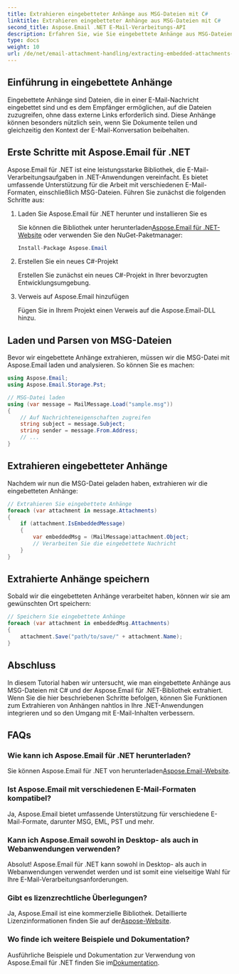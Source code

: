 ```yaml
---
title: Extrahieren eingebetteter Anhänge aus MSG-Dateien mit C#
linktitle: Extrahieren eingebetteter Anhänge aus MSG-Dateien mit C#
second_title: Aspose.Email .NET E-Mail-Verarbeitungs-API
description: Erfahren Sie, wie Sie eingebettete Anhänge aus MSG-Dateien mit C# und Aspose.Email für .NET extrahieren. Eine umfassende Anleitung mit Quellcode-Beispielen.
type: docs
weight: 10
url: /de/net/email-attachment-handling/extracting-embedded-attachments-from-msg-files-using-csharp/
---
```


## Einführung in eingebettete Anhänge

Eingebettete Anhänge sind Dateien, die in einer E-Mail-Nachricht eingebettet sind und es dem Empfänger ermöglichen, auf die Dateien zuzugreifen, ohne dass externe Links erforderlich sind. Diese Anhänge können besonders nützlich sein, wenn Sie Dokumente teilen und gleichzeitig den Kontext der E-Mail-Konversation beibehalten.

## Erste Schritte mit Aspose.Email für .NET

Aspose.Email für .NET ist eine leistungsstarke Bibliothek, die E-Mail-Verarbeitungsaufgaben in .NET-Anwendungen vereinfacht. Es bietet umfassende Unterstützung für die Arbeit mit verschiedenen E-Mail-Formaten, einschließlich MSG-Dateien. Führen Sie zunächst die folgenden Schritte aus:

1. Laden Sie Aspose.Email für .NET herunter und installieren Sie es

    Sie können die Bibliothek unter herunterladen[Aspose.Email für .NET-Website](https://releases.aspose.com/email/net) oder verwenden Sie den NuGet-Paketmanager:
   
   ```csharp
   Install-Package Aspose.Email
   ```

2. Erstellen Sie ein neues C#-Projekt

   Erstellen Sie zunächst ein neues C#-Projekt in Ihrer bevorzugten Entwicklungsumgebung.

3. Verweis auf Aspose.Email hinzufügen

   Fügen Sie in Ihrem Projekt einen Verweis auf die Aspose.Email-DLL hinzu.

## Laden und Parsen von MSG-Dateien

Bevor wir eingebettete Anhänge extrahieren, müssen wir die MSG-Datei mit Aspose.Email laden und analysieren. So können Sie es machen:

```csharp
using Aspose.Email;
using Aspose.Email.Storage.Pst;

// MSG-Datei laden
using (var message = MailMessage.Load("sample.msg"))
{
    // Auf Nachrichteneigenschaften zugreifen
    string subject = message.Subject;
    string sender = message.From.Address;
    // ...
}
```

## Extrahieren eingebetteter Anhänge

Nachdem wir nun die MSG-Datei geladen haben, extrahieren wir die eingebetteten Anhänge:

```csharp
// Extrahieren Sie eingebettete Anhänge
foreach (var attachment in message.Attachments)
{
    if (attachment.IsEmbeddedMessage)
    {
        var embeddedMsg = (MailMessage)attachment.Object;
        // Verarbeiten Sie die eingebettete Nachricht
    }
}
```

## Extrahierte Anhänge speichern

Sobald wir die eingebetteten Anhänge verarbeitet haben, können wir sie am gewünschten Ort speichern:

```csharp
// Speichern Sie eingebettete Anhänge
foreach (var attachment in embeddedMsg.Attachments)
{
    attachment.Save("path/to/save/" + attachment.Name);
}
```

## Abschluss

In diesem Tutorial haben wir untersucht, wie man eingebettete Anhänge aus MSG-Dateien mit C# und der Aspose.Email für .NET-Bibliothek extrahiert. Wenn Sie die hier beschriebenen Schritte befolgen, können Sie Funktionen zum Extrahieren von Anhängen nahtlos in Ihre .NET-Anwendungen integrieren und so den Umgang mit E-Mail-Inhalten verbessern.

## FAQs

### Wie kann ich Aspose.Email für .NET herunterladen?

 Sie können Aspose.Email für .NET von herunterladen[Aspose.Email-Website](https://releases.aspose.com/email/net).

### Ist Aspose.Email mit verschiedenen E-Mail-Formaten kompatibel?

Ja, Aspose.Email bietet umfassende Unterstützung für verschiedene E-Mail-Formate, darunter MSG, EML, PST und mehr.

### Kann ich Aspose.Email sowohl in Desktop- als auch in Webanwendungen verwenden?

Absolut! Aspose.Email für .NET kann sowohl in Desktop- als auch in Webanwendungen verwendet werden und ist somit eine vielseitige Wahl für Ihre E-Mail-Verarbeitungsanforderungen.

### Gibt es lizenzrechtliche Überlegungen?

 Ja, Aspose.Email ist eine kommerzielle Bibliothek. Detaillierte Lizenzinformationen finden Sie auf der[Aspose-Website](https://purchase.aspose.com).

### Wo finde ich weitere Beispiele und Dokumentation?

 Ausführliche Beispiele und Dokumentation zur Verwendung von Aspose.Email für .NET finden Sie im[Dokumentation](https://reference.aspose.com/email/net).